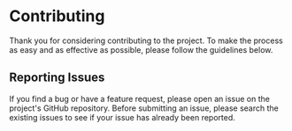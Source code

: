 # Contributing

Thank you for considering contributing to the project. To make the process as easy and as effective as possible,
please follow the guidelines below.

## Reporting Issues

If you find a bug or have a feature request, please open an issue on the project's GitHub repository.
Before submitting an issue, please search the existing issues to see if your issue has already been reported.

